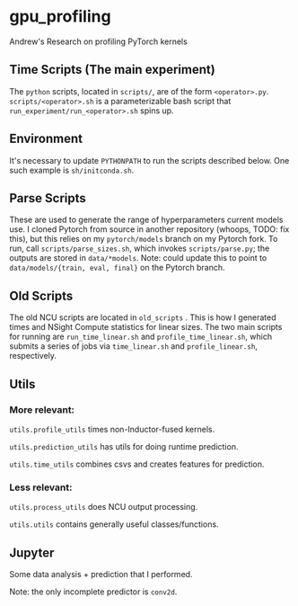 # gpu_profiling
Andrew's Research on profiling PyTorch kernels


## Time Scripts (The main experiment)
The `python` scripts, located in `scripts/`, are of the form `<operator>.py`. `scripts/<operator>.sh` is a parameterizable bash script that `run_experiment/run_<operator>.sh` spins up.


## Environment
It's necessary to update `PYTHONPATH` to run the scripts described below. One such example is `sh/initconda.sh`.


## Parse Scripts
These are used to generate the range of hyperparameters current models use. I cloned Pytorch from source in another repository (whoops, TODO: fix this), but this relies on my `pytorch/models` branch on my Pytorch fork. To run, call `scripts/parse_sizes.sh`, which invokes `scripts/parse.py`; the outputs are stored in `data/*models`. Note: could update this to point to `data/models/{train, eval, final}` on the Pytorch branch.


## Old Scripts
The old NCU scripts are located in `old_scripts` . This is how I generated times and NSight Compute statistics for linear sizes. The two main scripts for running are `run_time_linear.sh` and `profile_time_linear.sh`, which submits a series of jobs via `time_linear.sh` and `profile_linear.sh`, respectively.


## Utils

### More relevant:
`utils.profile_utils` times non-Inductor-fused kernels.

`utils.prediction_utils` has utils for doing runtime prediction.

`utils.time_utils` combines csvs and creates features for prediction.

### Less relevant:

`utils.process_utils` does NCU output processing.

`utils.utils` contains generally useful classes/functions.

## Jupyter
Some data analysis + prediction that I performed.

Note: the only incomplete predictor is `conv2d`.
